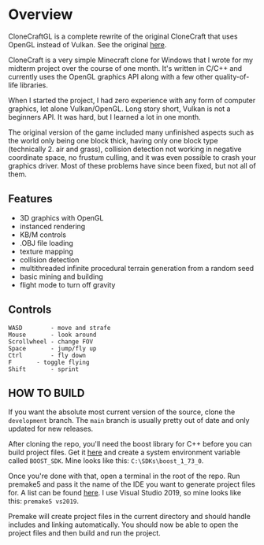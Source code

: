 # Overview

CloneCraftGL is a complete rewrite of the original CloneCraft that uses OpenGL instead of Vulkan. See the original [here](https://github.com/RMPowser/CloneCraft).

CloneCraft is a very simple Minecraft clone for Windows that I wrote for my midterm project over the course of one month. It's written in C/C++ and currently uses the OpenGL graphics API along with a few other quality-of-life libraries.

When I started the project, I had zero experience with any form of computer graphics, let alone Vulkan/OpenGL. Long story short, Vulkan is not a beginners API. It was hard, but I learned a lot in one month.

The original version of the game included many unfinished aspects such as the world only being one block thick, having only one block type (technically 2. air and grass), collision detection not working in negative coordinate space, no frustum culling, and it was even possible to crash your graphics driver. Most of these problems have since been fixed, but not all of them. 

## Features
- 3D graphics with OpenGL
- instanced rendering
- KB/M controls
- .OBJ file loading
- texture mapping
- collision detection
- multithreaded infinite procedural terrain generation from a random seed
- basic mining and building
- flight mode to turn off gravity

## Controls

```
WASD		- move and strafe
Mouse		- look around
Scrollwheel	- change FOV
Space		- jump/fly up
Ctrl		- fly down
F		- toggle flying
Shift		- sprint
```

## HOW TO BUILD

If you want the absolute most current version of the source, clone the `development` branch. The `main` branch is usually pretty out of date and only updated for new releases.

After cloning the repo, you'll need the boost library for C++ before you can build project files. Get it [here](https://www.boost.org/users/download/) and create a system environment variable called `BOOST_SDK`. Mine looks like this: `C:\SDKs\boost_1_73_0`.

Once you're done with that, open a terminal in the root of the repo. Run premake5 and pass it the name of the IDE you want to generate project files for. A list can be found [here](https://github.com/premake/premake-core/wiki/Using-Premake). I use Visual Studio 2019, so mine looks like this: `premake5 vs2019`.
	
Premake will create project files in the current directory and should handle includes and linking automatically. You should now be able to open the project files and then build and run the project.
